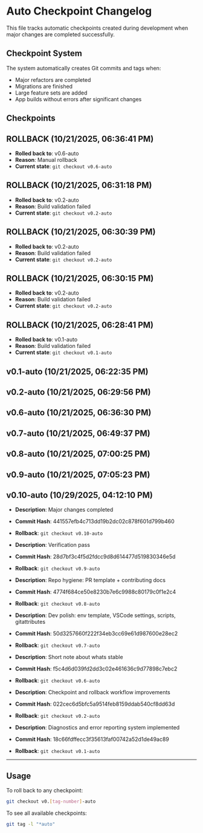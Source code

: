 # Auto Checkpoint Changelog

This file tracks automatic checkpoints created during development when major changes are completed successfully.

## Checkpoint System

The system automatically creates Git commits and tags when:

- Major refactors are completed
- Migrations are finished
- Large feature sets are added
- App builds without errors after significant changes

## Checkpoints

## ROLLBACK (10/21/2025, 06:36:41 PM)

- **Rolled back to**: v0.6-auto
- **Reason**: Manual rollback
- **Current state**: `git checkout v0.6-auto`

## ROLLBACK (10/21/2025, 06:31:18 PM)

- **Rolled back to**: v0.2-auto
- **Reason**: Build validation failed
- **Current state**: `git checkout v0.2-auto`

## ROLLBACK (10/21/2025, 06:30:39 PM)

- **Rolled back to**: v0.2-auto
- **Reason**: Build validation failed
- **Current state**: `git checkout v0.2-auto`

## ROLLBACK (10/21/2025, 06:30:15 PM)

- **Rolled back to**: v0.2-auto
- **Reason**: Build validation failed
- **Current state**: `git checkout v0.2-auto`

## ROLLBACK (10/21/2025, 06:28:41 PM)

- **Rolled back to**: v0.1-auto
- **Reason**: Build validation failed
- **Current state**: `git checkout v0.1-auto`

## v0.1-auto (10/21/2025, 06:22:35 PM)

## v0.2-auto (10/21/2025, 06:29:56 PM)

## v0.6-auto (10/21/2025, 06:36:30 PM)

## v0.7-auto (10/21/2025, 06:49:37 PM)

## v0.8-auto (10/21/2025, 07:00:25 PM)

## v0.9-auto (10/21/2025, 07:05:23 PM)

## v0.10-auto (10/29/2025, 04:12:10 PM)

- **Description**: Major changes completed
- **Commit Hash**: 441557efb4c713dd19b2dc02c878f601d799b460
- **Rollback**: `git checkout v0.10-auto`

- **Description**: Verification pass
- **Commit Hash**: 28d7bf3c4f5d2fdcc9d8d614477d519830346e5d
- **Rollback**: `git checkout v0.9-auto`

- **Description**: Repo hygiene: PR template + contributing docs
- **Commit Hash**: 4774f684ce50e8230b7e6c9988c80179c0f1e2c4
- **Rollback**: `git checkout v0.8-auto`

- **Description**: Dev polish: env template, VSCode settings, scripts, gitattributes
- **Commit Hash**: 50d3257660f222f34eb3cc69e61d987600e28ec2
- **Rollback**: `git checkout v0.7-auto`

- **Description**: Short note about whats stable
- **Commit Hash**: f5c4d6d039fd2dd3c02e461636c9d77898c7ebc2
- **Rollback**: `git checkout v0.6-auto`

- **Description**: Checkpoint and rollback workflow improvements
- **Commit Hash**: 022cec6d5bfc5a9514feb8159ddab540cf8dd63d
- **Rollback**: `git checkout v0.2-auto`

- **Description**: Diagnostics and error reporting system implemented
- **Commit Hash**: 18c66fdffecc3f35613faf00742a52d1de49ac89
- **Rollback**: `git checkout v0.1-auto`

---

## Usage

To roll back to any checkpoint:

```bash
git checkout v0.[tag-number]-auto
```

To see all available checkpoints:

```bash
git tag -l "*auto"
```
